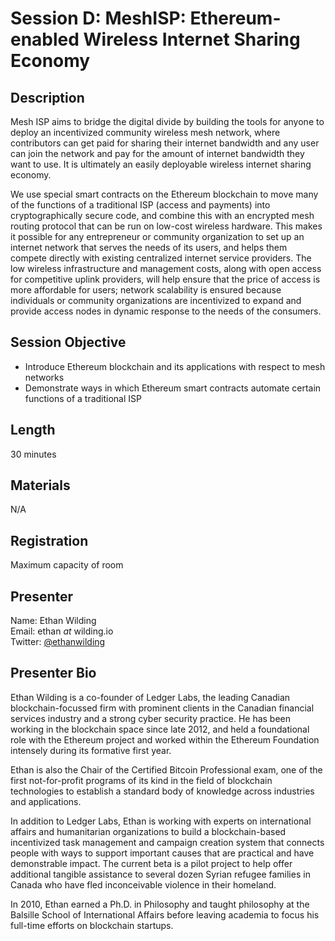 # Session D: MeshISP: Ethereum-enabled Wireless Internet Sharing Economy

## Description

Mesh ISP aims to bridge the digital divide by building the tools for anyone to deploy an incentivized community wireless mesh network, where contributors can get paid for sharing their internet bandwidth and any user can join the network and pay for the amount of internet bandwidth they want to use. It is ultimately an easily deployable wireless internet sharing economy.

We use special smart contracts on the Ethereum blockchain to move many of the functions of a traditional ISP (access and payments) into cryptographically secure code, and combine this with an encrypted mesh routing protocol that can be run on low-cost wireless hardware. This makes it possible for any entrepreneur or community organization to set up an internet network that serves the needs of its users, and helps them compete directly with existing centralized internet service providers. The low wireless infrastructure and management costs, along with open access for competitive uplink providers, will help ensure that the price of access is more affordable for users; network scalability is ensured because individuals or community organizations are incentivized to expand and provide access nodes in dynamic response to the needs of the consumers.

## Session Objective

- Introduce Ethereum blockchain and its applications with respect to mesh networks
- Demonstrate ways in which Ethereum smart contracts automate certain functions of a traditional ISP

## Length

30 minutes

## Materials

N/A

## Registration

Maximum capacity of room

## Presenter

Name: Ethan Wilding  
Email: ethan _at_ wilding.io  
Twitter: [@ethanwilding](https://twitter.com/ethanwilding)  

## Presenter Bio

Ethan Wilding is a co-founder of Ledger Labs, the leading Canadian blockchain-focussed firm with prominent clients in the Canadian financial services industry and a strong cyber security practice. He has been working in the blockchain space since late 2012, and held a foundational role with the Ethereum project and worked within the Ethereum Foundation intensely during its formative first year.  

Ethan is also the Chair of the Certified Bitcoin Professional exam, one of the first not-for-profit programs of its kind in the field of blockchain technologies to establish a standard body of knowledge across industries and applications.

In addition to Ledger Labs, Ethan is working with experts on international affairs and humanitarian organizations to build a blockchain-based incentivized task management and campaign creation system that connects people with ways to support important causes that are practical and have demonstrable impact. The current beta is a pilot project to help offer additional tangible assistance to several dozen Syrian refugee families in Canada who have fled inconceivable violence in their homeland.

In 2010, Ethan earned a Ph.D. in Philosophy and taught philosophy at the Balsille School of International Affairs before leaving academia to focus his full-time efforts on blockchain startups.
